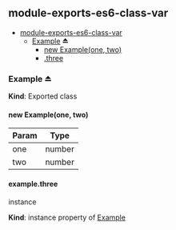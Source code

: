 ## module-exports-es6-class-var

* [module-exports-es6-class-var](#markdown-header-moduleexportses6classvar)
    * [Example](#markdown-header-example) ⏏
        * [new Example(one, two)](#markdown-header-new-exampleone-two)
        * [.three](#markdown-header-examplethree)

### Example ⏏
**Kind**: Exported class  
#### new Example(one, two)

| Param | Type |
| --- | --- |
| one | number | 
| two | number | 

#### example.three
instance

**Kind**: instance property of [Example](#markdown-header-new-exampleone-two)  
